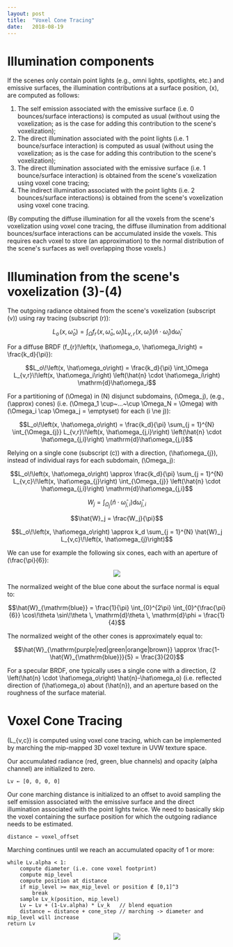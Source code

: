 ```yaml
---
layout: post
title:  "Voxel Cone Tracing"
date:   2018-08-19
---
```


# Illumination components

If the scenes only contain point lights (e.g., omni lights, spotlights, etc.) and emissive surfaces, the illumination contributions at a surface position, \(x\), are computed as follows:

 1. The self emission associated with the emissive surface (i.e. 0 bounces/surface interactions) is computed as usual (without using the voxelization; as is the case for adding this contribution to the scene's voxelization);
 2. The direct illumination associated with the point lights (i.e. 1 bounce/surface interaction) is computed as usual (without using the voxelization; as is the case for adding this contribution to the scene's voxelization);
 3. The direct illumination associated with the emissive surface (i.e. 1 bounce/surface interaction) is obtained from the scene's voxelization using voxel cone tracing;
 4. The indirect illumination associated with the point lights (i.e. 2 bounces/surface interactions) is obtained from the scene's voxelization using voxel cone tracing.

(By computing the diffuse illumination for all the voxels from the scene's voxelization using voxel cone tracing, the diffuse illumination from additional bounces/surface interactions can be accumulated inside the voxels. This requires each voxel to store (an approximation) to the normal distribution of the scene's surfaces as well overlapping those voxels.)

# Illumination from the scene's voxelization (3)-(4)

The outgoing radiance obtained from the scene's voxelization (subscript \(v\)) using ray tracing (subscript \(r\)):

$$L_o\!\left(x, \hat\omega_o\right) = \int_\Omega f_{r}\!\left(x, \hat\omega_o, \hat\omega_i\right) L_{v,r}\!\left(x, \hat\omega_i\right) \left(\hat{n} \cdot \hat\omega_i\right) \mathrm{d}\hat\omega_i$$

For a diffuse BRDF \(f_{r}\!\left(x, \hat\omega_o, \hat\omega_i\right) = \frac{k_d}{\pi}\):

$$L_o\!\left(x, \hat\omega_o\right) = \frac{k_d}{\pi} \int_\Omega L_{v,r}\!\left(x, \hat\omega_i\right) \left(\hat{n} \cdot \hat\omega_i\right) \mathrm{d}\hat\omega_i$$

For a partitioning of \(\Omega\) in \(N\) disjunct subdomains, \(\Omega_j\), (e.g., \(\approx\) cones) (i.e. \(\Omega_1 \cup~...~\cup \Omega_N = \Omega\) with \(\Omega_i \cap \Omega_j = \emptyset\) for each \(i \ne j\)):

$$L_o\!\left(x, \hat\omega_o\right) = \frac{k_d}{\pi} \sum_{j = 1}^{N} \int_{\Omega_{j}}  L_{v,r}\!\left(x, \hat\omega_{j,i}\right) \left(\hat{n} \cdot \hat\omega_{j,i}\right) \mathrm{d}\hat\omega_{j,i}$$

Relying on a single cone (subscript \(c\)) with a direction, \(\hat\omega_{j}\), instead of individual rays for each subdomain, \(\Omega_j\): 

$$L_o\!\left(x, \hat\omega_o\right) \approx \frac{k_d}{\pi} \sum_{j = 1}^{N} L_{v,c}\!\left(x, \hat\omega_{j}\right) \int_{\Omega_{j}} \left(\hat{n} \cdot \hat\omega_{j,i}\right) \mathrm{d}\hat\omega_{j,i}$$

$$W_j = \int_{\Omega_{j}} \left(\hat{n} \cdot \hat\omega_{j,i}\right) \mathrm{d}\hat\omega_{j,i}$$

$$\hat{W}_j = \frac{W_j}{\pi}$$

$$L_o\!\left(x, \hat\omega_o\right) \approx k_d \sum_{j = 1}^{N} \hat{W}_j L_{v,c}\!\left(x, \hat\omega_{j}\right)$$

We can use for example the following six cones, each with an aperture of \(\frac{\pi}{6}\):

<p align="center"><img src="https://i.stack.imgur.com/TbALB.png"></p>

The normalized weight of the blue cone about the surface normal is equal to:

$$\hat{W}_{\mathrm{blue}} = \frac{1}{\pi} \int_{0}^{2\pi} \int_{0}^{\frac{\pi}{6}} \cos\!\theta \sin\!\theta \, \mathrm{d}\theta \, \mathrm{d}\phi = \frac{1}{4}$$

The normalized weight of the other cones is approximately equal to:

$$\hat{W}_{\mathrm{purple|red|green|orange|brown}} \approx \frac{1-\hat{W}_{\mathrm{blue}}}{5} = \frac{3}{20}$$

For a specular BRDF, one typically uses a single cone with a direction, \(2 \left(\hat{n} \cdot \hat\omega_o\right) \hat{n}-\hat\omega_o\) (i.e. reflected direction of \(\hat\omega_o\) about \(\hat{n}\), and an aperture based on the roughness of the surface material.

# Voxel Cone Tracing

\(L_{v,c}\) is computed using voxel cone tracing, which can be implemented by marching the mip-mapped 3D voxel texture in UVW texture space.

Our accumulated radiance (red, green, blue channels) and opacity (alpha channel) are initialized to zero. 

    Lv ← [0, 0, 0, 0]

Our cone marching distance is initialized to an offset to avoid sampling the self emission associated with the emissive surface and the direct illumination associated with the point lights twice. We need to basically skip the voxel containing the surface position for which the outgoing radiance needs to be estimated.

    distance ← voxel_offset

Marching continues until we reach an accumulated opacity of 1 or more:

    while Lv.alpha < 1:
    	compute diameter (i.e. cone voxel footprint)
    	compute mip_level
    	compute position at distance
    	if mip_level >= max_mip_level or position ∉ [0,1]^3
    	    break
    	sample Lv_k(position, mip_level)
    	Lv ← Lv + (1-Lv.alpha) * Lv_k   // blend equation
    	distance ← distance + cone_step // marching -> diameter and mip_level will increase
    return Lv

<p align="center"><img src="https://i.stack.imgur.com/dGx7V.png"></p>
